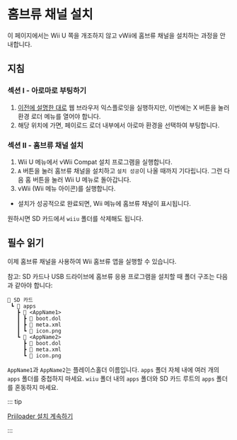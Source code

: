 # 홈브류 채널 설치

이 페이지에서는 Wii U 쪽을 개조하지 않고 vWii에 홈브류 채널을 설치하는 과정을 안내합니다.

## 지침

### 섹션 I - 아로마로 부팅하기

1. [이전에 설명한 대로](wiiu-nand-dumper) 웹 브라우저 익스플로잇을 실행하지만, 이번에는 X 버튼을 눌러 환경 로더 메뉴를 열어야 합니다.
2. 해당 위치에 가면, 페이로드 로더 내부에서 아로마 환경을 선택하여 부팅합니다.

### 섹션 II - 홈브류 채널 설치

1. Wii U 메뉴에서 vWii Compat 설치 프로그램을 실행합니다.
2. `A` 버튼을 눌러 홈브류 채널을 설치하고 `설치 성공`이 나올 때까지 기다립니다. 그런 다음 홈 버튼을 눌러 Wii U 메뉴로 돌아갑니다.
3. vWii (Wii 메뉴 아이콘)를 실행합니다.
 - 설치가 성공적으로 완료되면, Wii 메뉴에 홈브류 채널이 표시됩니다.

원하시면 SD 카드에서 `wiiu` 폴더를 삭제해도 됩니다.

## 필수 읽기

이제 홈브류 채널을 사용하여 Wii 홈브류 앱을 실행할 수 있습니다.

참고: SD 카드나 USB 드라이브에 홈브류 응용 프로그램을 설치할 때 폴더 구조는 다음과 같아야 합니다:

```
💾 SD 카드
 ┗ 📁 apps
   ┣ 📁 <AppName1>
   ┃ ┣ 📄 boot.dol
   ┃ ┣ 📄 meta.xml
   ┃ ┗ 📄 icon.png
   ┗ 📁 <AppName2>
     ┣ 📄 boot.dol
     ┣ 📄 meta.xml
     ┗ 📄 icon.png
```

`AppName1`과 `AppName2`는 플레이스홀더 이름입니다. `apps` 폴더 자체 내에 여러 개의 `apps` 폴더를 중첩하지 마세요.
`wiiu` 폴더 내의 `apps` 폴더와 SD 카드 루트의 `apps` 폴더를 혼동하지 마세요.

::: tip

[Priiloader 설치 계속하기](priiloader)

:::
